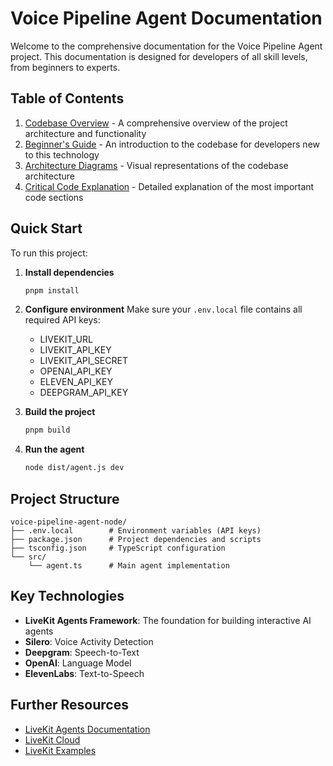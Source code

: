 # Voice Pipeline Agent Documentation

Welcome to the comprehensive documentation for the Voice Pipeline Agent project. This documentation is designed for developers of all skill levels, from beginners to experts.

## Table of Contents

1. [Codebase Overview](./codebase-overview.md) - A comprehensive overview of the project architecture and functionality
2. [Beginner's Guide](./beginner-guide.md) - An introduction to the codebase for developers new to this technology
3. [Architecture Diagrams](./architecture-diagram.md) - Visual representations of the codebase architecture
4. [Critical Code Explanation](./critical-code-explanation.md) - Detailed explanation of the most important code sections

## Quick Start

To run this project:

1. **Install dependencies**
   ```bash
   pnpm install
   ```

2. **Configure environment**
   Make sure your `.env.local` file contains all required API keys:
   - LIVEKIT_URL
   - LIVEKIT_API_KEY
   - LIVEKIT_API_SECRET
   - OPENAI_API_KEY
   - ELEVEN_API_KEY
   - DEEPGRAM_API_KEY

3. **Build the project**
   ```bash
   pnpm build
   ```

4. **Run the agent**
   ```bash
   node dist/agent.js dev
   ```

## Project Structure

```
voice-pipeline-agent-node/
├── .env.local        # Environment variables (API keys)
├── package.json      # Project dependencies and scripts
├── tsconfig.json     # TypeScript configuration
└── src/
    └── agent.ts      # Main agent implementation
```

## Key Technologies

- **LiveKit Agents Framework**: The foundation for building interactive AI agents
- **Silero**: Voice Activity Detection
- **Deepgram**: Speech-to-Text
- **OpenAI**: Language Model
- **ElevenLabs**: Text-to-Speech

## Further Resources

- [LiveKit Agents Documentation](https://docs.livekit.io/agents/overview/)
- [LiveKit Cloud](https://livekit.io/cloud)
- [LiveKit Examples](https://github.com/livekit-examples/)
